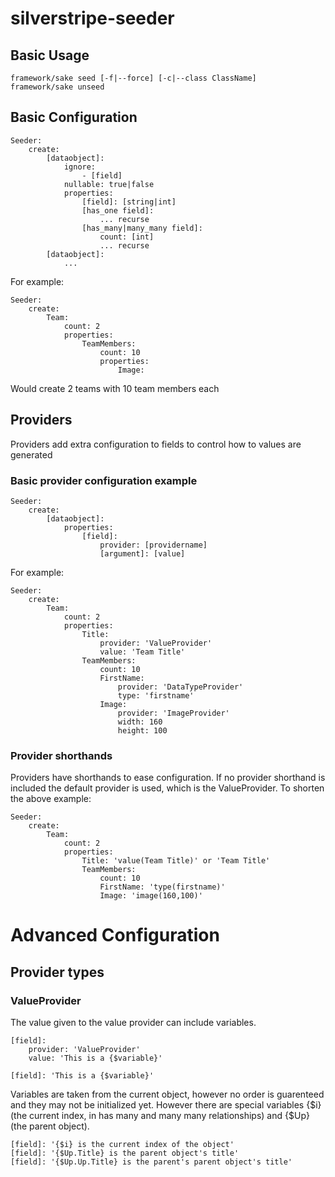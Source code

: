 # silverstripe-seeder

## Basic Usage

    framework/sake seed [-f|--force] [-c|--class ClassName]
    framework/sake unseed

## Basic Configuration

    Seeder:
        create:
            [dataobject]:
                ignore:
                    - [field]
                nullable: true|false
                properties:
                    [field]: [string|int]
                    [has_one field]:
                        ... recurse
                    [has_many|many_many field]:
                        count: [int]
                        ... recurse
            [dataobject]:
                ...

For example:

    Seeder:
        create:
            Team:
                count: 2
                properties:
                    TeamMembers:
                        count: 10
                        properties:
                            Image:

Would create 2 teams with 10 team members each

## Providers

Providers add extra configuration to fields to control how to values are generated

### Basic provider configuration example
    Seeder:
        create:
            [dataobject]:
                properties:
                    [field]:
                        provider: [providername]
                        [argument]: [value]


For example:

    Seeder:
        create:
            Team:
                count: 2
                properties:
                    Title:
                        provider: 'ValueProvider'
                        value: 'Team Title'
                    TeamMembers:
                        count: 10
                        FirstName:
                            provider: 'DataTypeProvider'
                            type: 'firstname'
                        Image:
                            provider: 'ImageProvider'
                            width: 160
                            height: 100

### Provider shorthands

Providers have shorthands to ease configuration. If no provider shorthand is included the default provider is used, which is the ValueProvider. To shorten the above example:

    Seeder:
        create:
            Team:
                count: 2
                properties:
                    Title: 'value(Team Title)' or 'Team Title'
                    TeamMembers:
                        count: 10
                        FirstName: 'type(firstname)'
                        Image: 'image(160,100)'

# Advanced Configuration

## Provider types

### ValueProvider
The value given to the value provider can include variables.

    [field]:
        provider: 'ValueProvider'
        value: 'This is a {$variable}'

    [field]: 'This is a {$variable}'

Variables are taken from the current object, however no order is guarenteed and they may not be initialized yet. However there are special variables {$i} (the current index, in has many and many many relationships) and {$Up} (the parent object).

    [field]: '{$i} is the current index of the object'
    [field]: '{$Up.Title} is the parent object's title'
    [field]: '{$Up.Up.Title} is the parent's parent object's title'


